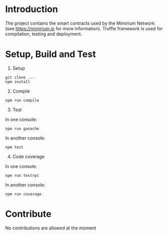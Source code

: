 # Introduction 
The project contains the smart contracts used by the Mimirium Network (see https://mimirium.io for more information).
Truffle framework is used for compilation, testing and deployment. 

# Setup, Build and Test
1.	Setup

```
git clone ...
npm install
```

2.	Compile

```
npm run compile
```

3.	Test

In one console:
```
npm run ganache
```

In another console:
```
npm test
```

4.	Code coverage

In one console:
```
npm run testrpc
```

In another console:
```
npm run coverage
```

# Contribute
No contributions are allowed at the moment

